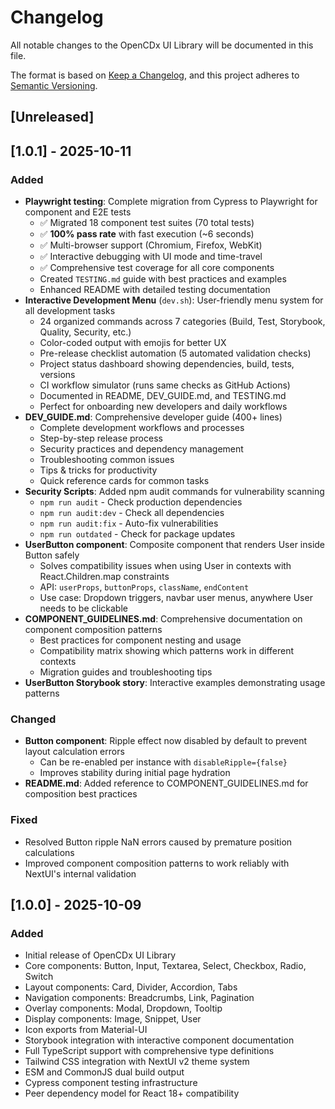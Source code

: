 # Changelog

All notable changes to the OpenCDx UI Library will be documented in this file.

The format is based on [Keep a Changelog](https://keepachangelog.com/en/1.0.0/),
and this project adheres to [Semantic Versioning](https://semver.org/spec/v2.0.0.html).

## [Unreleased]

## [1.0.1] - 2025-10-11

### Added
- **Playwright testing**: Complete migration from Cypress to Playwright for component and E2E tests
  - ✅ Migrated 18 component test suites (70 total tests)
  - ✅ **100% pass rate** with fast execution (~6 seconds)
  - ✅ Multi-browser support (Chromium, Firefox, WebKit)
  - ✅ Interactive debugging with UI mode and time-travel
  - ✅ Comprehensive test coverage for all core components
  - Created `TESTING.md` guide with best practices and examples
  - Enhanced README with detailed testing documentation
- **Interactive Development Menu** (`dev.sh`): User-friendly menu system for all development tasks
  - 24 organized commands across 7 categories (Build, Test, Storybook, Quality, Security, etc.)
  - Color-coded output with emojis for better UX
  - Pre-release checklist automation (5 automated validation checks)
  - Project status dashboard showing dependencies, build, tests, versions
  - CI workflow simulator (runs same checks as GitHub Actions)
  - Documented in README, DEV_GUIDE.md, and TESTING.md
  - Perfect for onboarding new developers and daily workflows
- **DEV_GUIDE.md**: Comprehensive developer guide (400+ lines)
  - Complete development workflows and processes
  - Step-by-step release process
  - Security practices and dependency management
  - Troubleshooting common issues
  - Tips & tricks for productivity
  - Quick reference cards for common tasks
- **Security Scripts**: Added npm audit commands for vulnerability scanning
  - `npm run audit` - Check production dependencies
  - `npm run audit:dev` - Check all dependencies
  - `npm run audit:fix` - Auto-fix vulnerabilities
  - `npm run outdated` - Check for package updates
- **UserButton component**: Composite component that renders User inside Button safely
  - Solves compatibility issues when using User in contexts with React.Children.map constraints
  - API: `userProps`, `buttonProps`, `className`, `endContent`
  - Use case: Dropdown triggers, navbar user menus, anywhere User needs to be clickable
- **COMPONENT_GUIDELINES.md**: Comprehensive documentation on component composition patterns
  - Best practices for component nesting and usage
  - Compatibility matrix showing which patterns work in different contexts
  - Migration guides and troubleshooting tips
- **UserButton Storybook story**: Interactive examples demonstrating usage patterns

### Changed
- **Button component**: Ripple effect now disabled by default to prevent layout calculation errors
  - Can be re-enabled per instance with `disableRipple={false}`
  - Improves stability during initial page hydration
- **README.md**: Added reference to COMPONENT_GUIDELINES.md for composition best practices

### Fixed
- Resolved Button ripple NaN errors caused by premature position calculations
- Improved component composition patterns to work reliably with NextUI's internal validation

## [1.0.0] - 2025-10-09

### Added
- Initial release of OpenCDx UI Library
- Core components: Button, Input, Textarea, Select, Checkbox, Radio, Switch
- Layout components: Card, Divider, Accordion, Tabs
- Navigation components: Breadcrumbs, Link, Pagination
- Overlay components: Modal, Dropdown, Tooltip
- Display components: Image, Snippet, User
- Icon exports from Material-UI
- Storybook integration with interactive component documentation
- Full TypeScript support with comprehensive type definitions
- Tailwind CSS integration with NextUI v2 theme system
- ESM and CommonJS dual build output
- Cypress component testing infrastructure
- Peer dependency model for React 18+ compatibility
